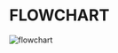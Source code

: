 # FLOWCHART
![flowchart](https://user-images.githubusercontent.com/101010265/167616931-28b8868e-eb8f-4618-b0b6-50c3ce4b7871.png)


